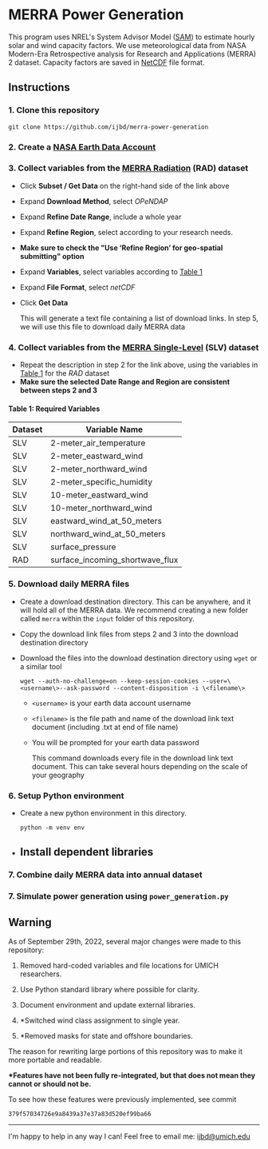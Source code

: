 MERRA Power Generation
=====

This program uses NREL's System Advisor Model ([SAM](https://sam.nrel.gov/software-development-kit-sdk/pysam.html)) to estimate hourly solar and wind capacity factors. We use meteorological data from NASA Modern-Era Retrospective analysis for Research and Applications (MERRA) 2 dataset. Capacity factors are saved in [NetCDF](https://www.unidata.ucar.edu/software/netcdf/) file format. 


## Instructions

### 1. Clone this repository

    git clone https://github.com/ijbd/merra-power-generation

### 2. Create a [NASA Earth Data Account](https://urs.earthdata.nasa.gov/users/new)

### 3. Collect variables from the [MERRA Radiation](https://disc.gsfc.nasa.gov/datasets/M2T1NXRAD_5.12.4/summary?keywords=%22MERRA-2%22) (RAD) dataset

- Click **Subset / Get Data** on the right-hand side of the link above
- Expand **Download Method**, select *OPeNDAP*
- Expand **Refine Date Range**, include a whole year
- Expand **Refine Region**, select according to your research needs. 
- **Make sure to check the "Use ‘Refine Region’ for geo-spatial submitting" option**
- Expand **Variables**, select variables according to [Table 1](#table-1-required-variables) 
- Expand **File Format**, select *netCDF*
- Click **Get Data**
  
    This will generate a text file containing a list of download links. In step 5, we will use this file to download daily MERRA data

### 4. Collect variables from the [MERRA Single-Level](https://disc.gsfc.nasa.gov/datasets/M2T1NXSLV_5.12.4/summary?keywords=%22MERRA-2%22) (SLV) dataset

- Repeat the description in step 2 for the link above, using the variables in [Table 1](#table-1-required-variables) for the *RAD* dataset
- **Make sure the selected Date Range and Region are consistent between steps 2 and 3**

#### **Table 1:** Required Variables

| Dataset    | Variable Name |
| ----------- | ----------- |
| SLV | 2-meter_air_temperature |
| SLV | 2-meter_eastward_wind |
| SLV | 2-meter_northward_wind |
| SLV | 2-meter_specific_humidity |
| SLV | 10-meter_eastward_wind |
| SLV | 10-meter_northward_wind |
| SLV | eastward_wind_at_50_meters |
| SLV | northward_wind_at_50_meters |
| SLV | surface_pressure |
| RAD | surface_incoming_shortwave_flux |

### 5. Download daily MERRA files

- Create a download destination directory. This can be anywhere, and it will hold all of the MERRA data. We recommend creating a new folder called `merra` within the `input` folder of this repository.
- Copy the download link files from steps 2 and 3 into the download destination directory
- Download the files into the download destination directory using `wget` or a similar tool

      wget --auth-no-challenge=on --keep-session-cookies --user=\<username\>--ask-password --content-disposition -i \<filename\>

  - `<username>` is your earth data account username
  - `<filename>` is the file path and name of the download link text document (including .txt at end of file name)
  - You will be prompted for your earth data password
  
    This command downloads every file in the download link text document. This can take several hours depending on the scale of your geography

### 6. Setup Python environment

- Create a new python environment in this directory.

    `python -m venv env`

- Install dependent libraries
  - 
  

### 7. Combine daily MERRA data into annual dataset

### 7. Simulate power generation using `power_generation.py`

## Warning

As of September 29th, 2022, several major changes were made to this repository:

1. Removed hard-coded variables and file locations for UMICH researchers.
   
2. Use Python standard library where possible for clarity.
   
3. Document environment and update external libraries.

4. *Switched wind class assignment to single year.

5. *Removed masks for state and offshore boundaries.

The reason for rewriting large portions of this repository was to make it more portable and readable.

**\*Features have not been fully re-integrated, but that does not mean they cannot or should not be.**

To see how these features were previously implemented, see commit      

    379f57034726e9a8439a37e37a83d520ef99ba66

_______

I'm happy to help in any way I can! Feel free to email me: ijbd@umich.edu


